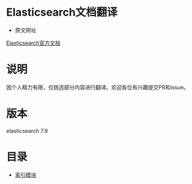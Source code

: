 # Elasticsearch文档翻译

- 原文网址

[Elasticsearch官方文档](https://www.elastic.co/guide/en/elasticsearch/reference/current/index.html)

# 说明
  
因个人精力有限，仅挑选部分内容进行翻译。欢迎各位有兴趣提交PR和issue。

# 版本

elasticsearch 7.9

# 目录

- [索引模块](./Index_Modules/README.md) 
